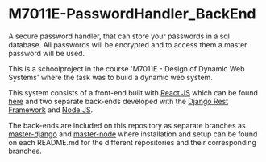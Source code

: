 # M7011E-PasswordHandler_BackEnd

A secure password handler, that can store your passwords in a sql database. All passwords will be encrypted and to access them a master password will be used.

This is a schoolproject in the course 'M7011E - Design of Dynamic Web Systems' where the task was to build a dynamic web system. 

This system consists of a front-end built with [React JS](https://reactjs.org/) which can be found [here](https://github.com/MrDweller/M7011E-PasswordHandler_FrontEnd) and two separate back-ends developed with the [Django Rest Framework](https://www.django-rest-framework.org/) and [Node JS](https://nodejs.org/en/). 

The back-ends are included on this repository as separate branches as [master-django](https://github.com/MrDweller/M7011E-PasswordHandler_BackEnd/tree/master-django) and [master-node](https://github.com/MrDweller/M7011E-PasswordHandler_BackEnd/tree/master-node) where installation and setup can be found on each README.md for the different repositories and their corresponding branches.
